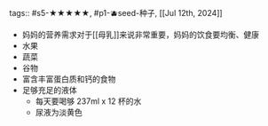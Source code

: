 tags:: #s5-★★★★★, #p1-🫐seed-种子, [[Jul 12th, 2024]]

- 妈妈的营养需求对于[[母乳]]来说非常重要，妈妈的饮食要均衡、健康
- 水果
- 蔬菜
- 谷物
- 富含丰富蛋白质和钙的食物
- 足够充足的液体
	- 每天要喝够 237ml x 12 杯的水
	- 尿液为淡黄色
